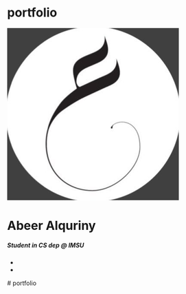 # portfolio
<!DOCTYPE html>
<html>
  <head>
    <meta charset="utf-8">
    <script src="https://use.fontawesome.com/d1341f9b7a.js"></script>
    <link rel="stylesheet" href="style.css">
    <title>Personal WebSite</title>
  </head>
  <body>
<div class="box">
  <img src="dPqnC2u5_400x400.jpg" alt="" class="box-img">
  <h1> Abeer Alquriny</h1>
<h5>  Student in CS dep @ IMSU </h5>
<ul>
<li><a href="https://twitter.com/sq_abeer"><i class="fa fa-twitter-square" aria-hidden="true"></i></a></li>
<li><a href="mailto:abeeralquriny@gmail.com"/><i class="fa fa-google-plus-square" aria-hidden="true"></i></a></li>
</ul>
</div>
</body>
</html>
# portfolio




